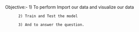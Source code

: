 Objective:-
          1) To perform Import our data and visualize our data
          
          2) Train and Test the model
          
          3) And to answer the question.
       
